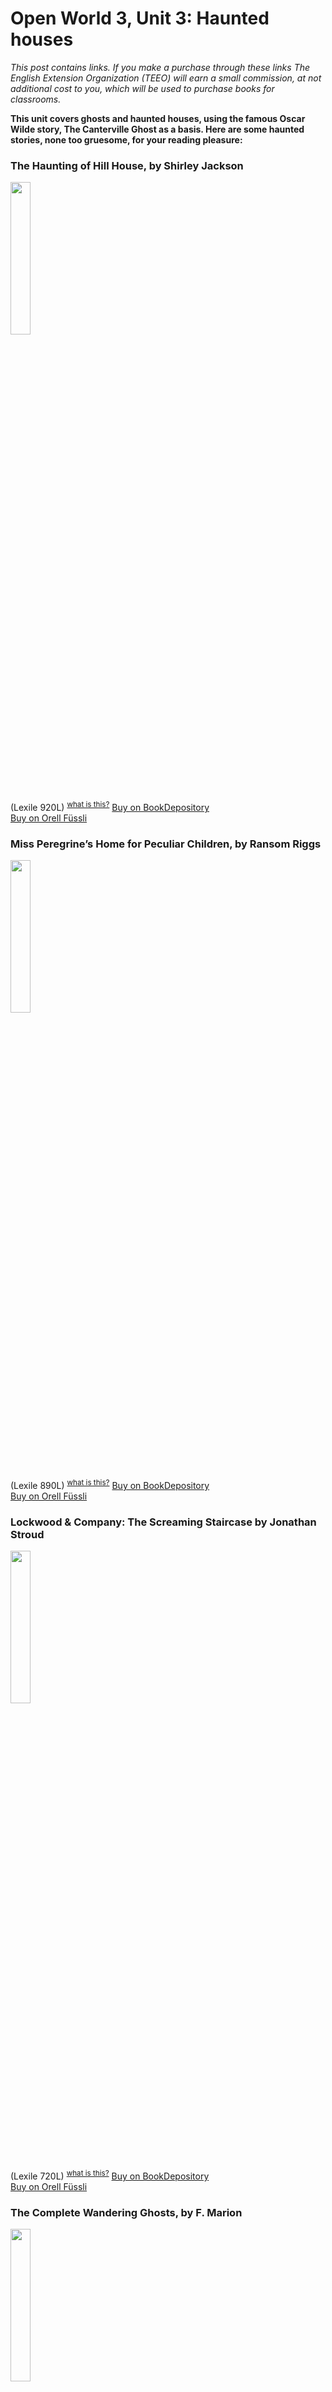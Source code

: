 # Open World 3, Unit 3: Haunted houses
*This post contains links. If you make a purchase through these links The English Extension Organization (TEEO) will earn a small commission, at not additional cost to you, which will be used to purchase books for classrooms.*

**This unit covers ghosts and haunted houses, using the famous Oscar Wilde story, The Canterville Ghost as a basis.   Here are some haunted stories, none too gruesome, for your reading pleasure:**

### The Haunting of Hill House, by Shirley Jackson
<img src="https://i.imgur.com/z2Aw9xE.png" width="25%" />

(Lexile 920L) <sup>[what is this?](/resources/Lexile%20measures)</sup>
<a href="https://www.bookdepository.com/Haunting-Hill-House-Shirley-Jackson/9780143039983?ref=grid-view&qid=1674662812308&sr=1-3" rel="nofollow"> Buy on BookDepository</a>  
<a href="https://www.orellfuessli.ch/shop/home/artikeldetails/A1055995808" rel="nofollow">Buy on Orell Füssli</a> 

### Miss Peregrine’s Home for Peculiar Children, by Ransom Riggs

<img src="https://i.imgur.com/Vh1YQiO.png" width="25%" />

 (Lexile 890L)  <sup>[what is this?](/resources/Lexile%20measures)</sup>
<a href="https://www.bookdepository.com/Miss-Peregrines-Home-for-Peculiar-Children-Ransom-Riggs/9781594746031?ref=grid-view&qid=1674662411641&sr=1-1" rel="nofollow"> Buy on BookDepository</a>  
<a href="https://www.orellfuessli.ch/shop/home/artikeldetails/A1027813874" rel="nofollow">Buy on Orell Füssli</a> 

### Lockwood & Company: The Screaming Staircase by Jonathan Stroud
<img src="https://i.imgur.com/BB5CeuU.png" width="25%" />

(Lexile 720L) <sup>[what is this?](/resources/Lexile%20measures)</sup>
<a href="https://www.bookdepository.com/Lockwood-Co-Screaming-Staircase-Jonathan-Stroud/9780552566797?ref=grid-view&qid=1674661950396&sr=1-1" rel="nofollow"> Buy on BookDepository</a>  
<a href="https://www.orellfuessli.ch/shop/home/artikeldetails/A1033516174" rel="nofollow">Buy on Orell Füssli</a> 

### The Complete Wandering Ghosts, by F. Marion 

<img src="https://i.imgur.com/K4gyDHT.png" width="25%" />

summary here.  (Lexile Level unavailable)

<a href="https://www.bookdepository.com/Complete-Wandering-Ghosts-F-Marion-Crawford/9781592240395?ref=grid-view&qid=1674663246069&sr=1-2" rel="nofollow"> Buy on BookDepository</a>  
<a href="https://www.orellfuessli.ch/shop/home/artikeldetails/A1006421072" rel="nofollow">Buy on Orell Füssli</a>

### The Tell Tale Heart and Other Writings,by Edgar Allan Poe

<img src="https://i.imgur.com/m4YPtYv.png" width="25%" />

summary here.  (Lexile Level 1350L)

<a href="https://www.bookdepository.com/Tell-Tale-Heart-Edgar-Allan-Poe/9780141397269?ref=grid-view&qid=1674663558308&sr=1-1" rel="nofollow"> Buy on BookDepository</a>  
<a href="https://www.orellfuessli.ch/shop/home/artikeldetails/A1018013231" rel="nofollow">Buy on Orell Füssli</a>

### The Canterville Ghost, by Oscar Wilde

<img src="https://i.imgur.com/HF91aHM.png" width="25%" />

This fantastic story by famous author Oscar Wilde is mentioned in this unit.  Here's a chance to read it in full.  An American family moves to England to a house that is said to be inhabited by a ghost.  It becomes clear that the house is indeed haunted, so they start teasing and bothering the ghost until he's at his wits- end.  (Lexile Level 1360L )

<a href="https://www.bookdepository.com/The-Canterville-Ghost-and-Other-Stories-Oscar-Wilde/9781847496126" rel="nofollow"> Buy on BookDepository</a>  
<a href="https://www.orellfuessli.ch/shop/home/artikeldetails/A1038959456" rel="nofollow">Buy on Orell Füssli</a> 

The book is now in public domain.  Available for free on Project Gutenberg https://www.gutenberg.org/ebooks/14522
<!--stackedit_data:
eyJoaXN0b3J5IjpbLTE4MzMzNTUyOTQsLTExNzAxNzMxMjYsLT
UwMzc0MzI0NiwxMzg1NDQxOTU3LC0xNjIzNTk2Mjk0LC0xMjIx
NzA2NjczLC0xNzU1MDA0MDMzLC0yMDY5ODQyODUsMzU1MDkwNj
k1LC0xMjIzNjExMDA5XX0=
-->